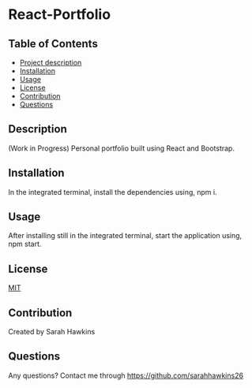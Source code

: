 # React-Portfolio

## Table of Contents
- [Project description](#description)
- [Installation](#installation)
- [Usage](#usage)
- [License](#license)
- [Contribution](#contribution)
- [Questions](#questions)


## Description
(Work in Progress)
Personal portfolio built using React and Bootstrap. 

## Installation
In the integrated terminal, install the dependencies using, npm i.

## Usage
After installing still in the integrated terminal, start the application using, npm start.

## License
[MIT](https://choosealicense.com/licenses/mit/)

## Contribution
Created by Sarah Hawkins

## Questions
Any questions? Contact me through https://github.com/sarahhawkins26
